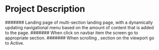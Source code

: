 # Project Description

####### Landing page of multi-section landing page, with a dynamically updating navigational menu based on the amount of content that is added to the page.
####### When click on navbar item the screen go to appropriate section.
####### When scrolling , section on the viewport go to Active.
